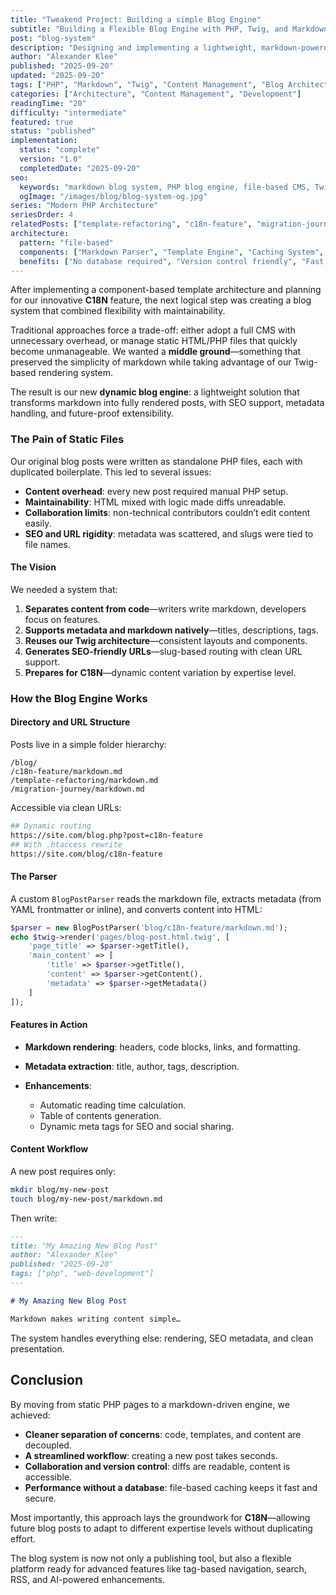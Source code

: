 ```yaml
---
title: "Tweakend Project: Building a simple Blog Engine"
subtitle: "Building a Flexible Blog Engine with PHP, Twig, and Markdown"
post: "blog-system"
description: "Designing and implementing a lightweight, markdown-powered blog system that transforms static files into dynamic content while maintaining clean architecture and optimal performance."
author: "Alexander Klee"
published: "2025-09-20"
updated: "2025-09-20"
tags: ["PHP", "Markdown", "Twig", "Content Management", "Blog Architecture", "File-Based CMS", "Performance"]
categories: ["Architecture", "Content Management", "Development"]
readingTime: "20"
difficulty: "intermediate"
featured: true
status: "published"
implementation:
  status: "complete"
  version: "1.0"
  completedDate: "2025-09-20"
seo:
  keywords: "markdown blog system, PHP blog engine, file-based CMS, Twig templates, dynamic content"
  ogImage: "/images/blog/blog-system-og.jpg"
series: "Modern PHP Architecture"
seriesOrder: 4
relatedPosts: ["template-refactoring", "c18n-feature", "migration-journey"]
architecture:
  pattern: "file-based"
  components: ["Markdown Parser", "Template Engine", "Caching System", "SEO Optimizer"]
  benefits: ["No database required", "Version control friendly", "Fast performance", "Easy deployment"]
---
```


After implementing a component-based template architecture and planning for our innovative **C18N** feature, the next logical step was creating a blog system that combined flexibility with maintainability.

Traditional approaches force a trade-off: either adopt a full CMS with unnecessary overhead, or manage static HTML/PHP files that quickly become unmanageable. We wanted a **middle ground**—something that preserved the simplicity of markdown while taking advantage of our Twig-based rendering system.

The result is our new **dynamic blog engine**: a lightweight solution that transforms markdown into fully rendered posts, with SEO support, metadata handling, and future-proof extensibility.

### The Pain of Static Files

Our original blog posts were written as standalone PHP files, each with duplicated boilerplate. This led to several issues:

* **Content overhead**: every new post required manual PHP setup.
* **Maintainability**: HTML mixed with logic made diffs unreadable.
* **Collaboration limits**: non-technical contributors couldn’t edit content easily.
* **SEO and URL rigidity**: metadata was scattered, and slugs were tied to file names.

#### The Vision

We needed a system that:

1. **Separates content from code**—writers write markdown, developers focus on features.
2. **Supports metadata and markdown natively**—titles, descriptions, tags.
3. **Reuses our Twig architecture**—consistent layouts and components.
4. **Generates SEO-friendly URLs**—slug-based routing with clean URL support.
5. **Prepares for C18N**—dynamic content variation by expertise level.

### How the Blog Engine Works

#### Directory and URL Structure

Posts live in a simple folder hierarchy:

```text
/blog/
/c18n-feature/markdown.md
/template-refactoring/markdown.md
/migration-journey/markdown.md
```

Accessible via clean URLs:

```bash
## Dynamic routing
https://site.com/blog.php?post=c18n-feature
## With .htaccess rewrite
https://site.com/blog/c18n-feature
```

#### The Parser

A custom `BlogPostParser` reads the markdown file, extracts metadata (from YAML frontmatter or inline), and converts content into HTML:

```php
$parser = new BlogPostParser('blog/c18n-feature/markdown.md');
echo $twig->render('pages/blog-post.html.twig', [
    'page_title' => $parser->getTitle(),
    'main_content' => [
        'title' => $parser->getTitle(),
        'content' => $parser->getContent(),
        'metadata' => $parser->getMetadata()
    ]
]);
```

#### Features in Action

* **Markdown rendering**: headers, code blocks, links, and formatting.
* **Metadata extraction**: title, author, tags, description.
* **Enhancements**:

  * Automatic reading time calculation.
  * Table of contents generation.
  * Dynamic meta tags for SEO and social sharing.

#### Content Workflow

A new post requires only:

```bash
mkdir blog/my-new-post
touch blog/my-new-post/markdown.md
```

Then write:

```markdown
---
title: "My Amazing New Blog Post"
author: "Alexander Klee"
published: "2025-09-20"
tags: ["php", "web-development"]
---

# My Amazing New Blog Post

Markdown makes writing content simple…
```

The system handles everything else: rendering, SEO metadata, and clean presentation.

## Conclusion

By moving from static PHP pages to a markdown-driven engine, we achieved:

* **Cleaner separation of concerns**: code, templates, and content are decoupled.
* **A streamlined workflow**: creating a new post takes seconds.
* **Collaboration and version control**: diffs are readable, content is accessible.
* **Performance without a database**: file-based caching keeps it fast and secure.

Most importantly, this approach lays the groundwork for **C18N**—allowing future blog posts to adapt to different expertise levels without duplicating effort.

The blog system is now not only a publishing tool, but also a flexible platform ready for advanced features like tag-based navigation, search, RSS, and AI-powered enhancements.